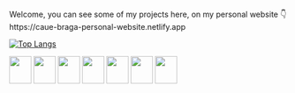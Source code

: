 <div>
<div> Welcome, you can see some of my projects here, on my personal website 👇</div>
<div> https://caue-braga-personal-website.netlify.app </div>
 </div>


[![Top Langs](https://github-readme-stats.vercel.app/api/top-langs/?username=CaueBraga&layout=compact&theme=radical)](https://github.com/CaueBraga/github-readme-stats)

<div>
<img height="50" width="40" src="https://cdn.jsdelivr.net/gh/devicons/devicon/icons/react/react-original-wordmark.svg" />
<img height="50" width="40" src="https://cdn.jsdelivr.net/gh/devicons/devicon/icons/nextjs/nextjs-original.svg" />
<img height="50" width="40"  src="https://cdn.jsdelivr.net/gh/devicons/devicon/icons/tailwindcss/tailwindcss-plain.svg" />
<img height="50" width="40" src="https://cdn.jsdelivr.net/gh/devicons/devicon/icons/javascript/javascript-original.svg" />
<img height="50" width="40" src="https://cdn.jsdelivr.net/gh/devicons/devicon/icons/typescript/typescript-original.svg" />
<img height="50" width="40" src="https://cdn.jsdelivr.net/gh/devicons/devicon/icons/html5/html5-original.svg" />
<img height="50" width="40" src="https://cdn.jsdelivr.net/gh/devicons/devicon/icons/css3/css3-original.svg" />


 
 </div>

   
